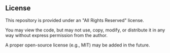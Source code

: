 ## License

This repository is provided under an "All Rights Reserved" license.

You may view the code, but may not use, copy, modify, or distribute it in any way without express permission from the author.

A proper open-source license (e.g., MIT) may be added in the future.
